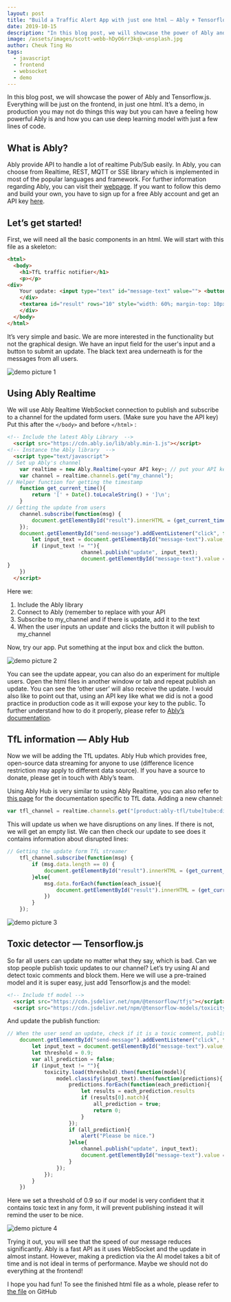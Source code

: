 ```yaml
---
layout: post
title: "Build a Traffic Alert App with just one html — Ably + Tensorflow"
date: 2019-10-15
description: "In this blog post, we will showcase the power of Ably and Tensorflow.js. Everything will be just on the frontend, in just one html. It’s a demo, in production you may not do things this way but you can have a feeling how powerful Ably is and how you can use deep learning model with just a few lines of code."
image: /assets/images/scott-webb-hDyO6rr3kqk-unsplash.jpg
author: Cheuk Ting Ho
tags:
  - javascript
  - frontend
  - websocket
  - demo
---
```

In this blog post, we will showcase the power of Ably and Tensorflow.js. Everything will be just on the frontend, in just one html. It’s a demo, in production you may not do things this way but you can have a feeling how powerful Ably is and how you can use deep learning model with just a few lines of code.

## What is Ably?

Ably provide API to handle a lot of realtime Pub/Sub easily. In Ably, you can choose from Realtime, REST, MQTT or SSE library which is implemented in most of the popular languages and framework. For further information regarding Ably, you can visit their [webpage](https://www.ably.io/).
If you want to follow this demo and build your own, you have to sign up for a free Ably account and get an API key [here](https://www.ably.io/signup#signup-box).

## Let’s get started!

First, we will need all the basic components in an html. We will start with this file as a skeleton:

```html
<html>
  <body>
    <h1>TfL traffic notifier</h1>
    <p></p>
<div>
    Your update: <input type="text" id="message-text" value=""> <button id="send-message">Submit an update</button>
    </div>
    <textarea id="result" rows="10" style="width: 60%; margin-top: 10px; font-family: courier, courier new; background-color: #333; color: orange" disabled=""></textarea>
    </div>
  </body>
</html>
```

It’s very simple and basic. We are more interested in the functionality but not the graphical design. We have an input field for the user's input and a button to submit an update. The black text area underneath is for the messages from all users.

![demo picture 1](https://miro.medium.com/max/3116/1*bpFWHmn5sm8TgcnHeS11qA.png)

## Using Ably Realtime

We will use Ably Realtime WebSocket connection to publish and subscribe to a channel for the updated form users. (Make sure you have the API key) Put this after the `</body>` and before `</html>` :

```html
<!-- Include the latest Ably Library  -->
  <script src="https://cdn.ably.io/lib/ably.min-1.js"></script>
<!-- Instance the Ably library  -->
  <script type="text/javascript">
// Set up Ably's channel
    var realtime = new Ably.Realtime(<your API key>; // put your API key here
    var channel = realtime.channels.get("my_channel");
// Helper function for getting the timestamp
    function get_current_time(){
        return '[' + Date().toLocaleString() + ']\n';
    }
// Getting the update from users
    channel.subscribe(function(msg) {
        document.getElementById("result").innerHTML = (get_current_time() + "User update: " + msg.data + "\n\n") + document.getElementById("result").innerHTML;
    });
    document.getElementById("send-message").addEventListener("click", function(){
        let input_text = document.getElementById("message-text").value;
        if (input_text != ""){
                        channel.publish("update", input_text);
                        document.getElementById("message-text").value = ""
}
    })
  </script>
```

Here we:
1. Include the Ably library
2. Connect to Ably (remember to replace with your API
3. Subscribe to my_channel and if there is update, add it to the text
4. When the user inputs an update and clicks the button it will publish to my_channel

Now, try our app. Put something at the input box and click the button.

![demo picture 2](https://miro.medium.com/max/3092/1*O8fcVtPvA-Na1VjfW8fPlA.png)

You can see the update appear, you can also do an experiment for multiple users. Open the html files in another window or tab and repeat publish an update. You can see the ‘other user’ will also receive the update.
I would also like to point out that, using an API key like what we did is not a good practice in production code as it will expose your key to the public. To further understand how to do it properly, please refer to [Ably’s documentation](https://www.ably.io/documentation/core-features/authentication#token-authentication).

## TfL information — Ably Hub

Now we will be adding the TfL updates. Ably Hub which provides free, open-source data streaming for anyone to use (difference licence restriction may apply to different data source). If you have a source to donate, please get in touch with Ably’s team.

Using Ably Hub is very similar to using Ably Realtime, you can also refer to [this page](https://www.ably.io/hub/products/10#documentation) for the documentation specific to TfL data. Adding a new channel:

```js
var tfl_channel = realtime.channels.get("[product:ably-tfl/tube]tube:disruptions");
```

This will update us when we have disruptions on any lines. If there is not, we will get an empty list. We can then check our update to see does it contains information about disrupted lines:

```js
// Getting the update form TfL streamer
    tfl_channel.subscribe(function(msg) {
        if (msg.data.length == 0) {
            document.getElementById("result").innerHTML = (get_current_time() + "TfL: Good service on all lines." + "\n\n") + document.getElementById("result").innerHTML;
        }else{
            msg.data.forEach(function(each_issue){
                document.getElementById("result").innerHTML = (get_current_time() + each_issue.description + "\n\n") + document.getElementById("result").innerHTML;
            })
        }
    });
```

![demo picture 3](https://miro.medium.com/max/3080/1*-JnCNfhBhI4SUTkO3RA1CQ.png)

## Toxic detector — Tensorflow.js

So far all users can update no matter what they say, which is bad. Can we stop people publish toxic updates to our channel? Let’s try using AI and detect toxic comments and block them. Here we will use a pre-trained model and it is super easy, just add Tensorflow.js and the model:

```html
<!-- Include tf model -->
  <script src="https://cdn.jsdelivr.net/npm/@tensorflow/tfjs"></script>
  <script src="https://cdn.jsdelivr.net/npm/@tensorflow-models/toxicity"></script>
```

And update the publish function:

```js
// When the user send an update, check if it is a toxic comment, publish if it is not.
    document.getElementById("send-message").addEventListener("click", function(){
        let input_text = document.getElementById("message-text").value;
        let threshold = 0.9;
        var all_prediction = false;
        if (input_text != ""){
            toxicity.load(threshold).then(function(model){
                model.classify(input_text).then(function(predictions){
                    predictions.forEach(function(each_prediction){
                        let results = each_prediction.results
                        if (results[0].match){
                            all_prediction = true;
                            return 0;
                        }
                    });
                    if (all_prediction){
                        alert("Please be nice.")
                    }else{
                        channel.publish("update", input_text);
                        document.getElementById("message-text").value = ""
                    }
                });
            });
        }
    })
```

Here we set a threshold of 0.9 so if our model is very confident that it contains toxic text in any form, it will prevent publishing instead it will remind the user to be nice.

![demo picture 4](https://miro.medium.com/max/3288/1*Yn1jkV6_tRlTa5Xm5kLOvw.png)

Trying it out, you will see that the speed of our message reduces significantly. Ably is a fast API as it uses WebSocket and the update in almost instant. However, making a prediction via the AI model takes a bit of time and is not ideal in terms of performance. Maybe we should not do everything at the frontend!

I hope you had fun! To see the finished html file as a whole, please refer to [the file](https://github.com/Cheukting/ably-tensorflow-demo/blob/master/ably%2Btensorflow_example.html) on GitHub
